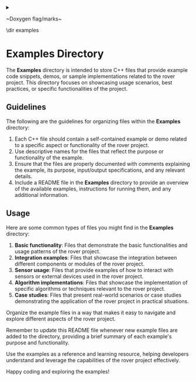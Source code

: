 <details><summary></summary></details>
<p>
~Doxygen flag/marks~
  
\dir examples
</p>

# Examples Directory

The **Examples** directory is intended to store C++ files that provide example code snippets, demos, or sample implementations related to the rover project. This directory focuses on showcasing usage scenarios, best practices, or specific functionalities of the project.

## Guidelines

The following are the guidelines for organizing files within the **Examples** directory:

1. Each C++ file should contain a self-contained example or demo related to a specific aspect or functionality of the rover project.
2. Use descriptive names for the files that reflect the purpose or functionality of the example.
3. Ensure that the files are properly documented with comments explaining the example, its purpose, input/output specifications, and any relevant details.
4. Include a README file in the **Examples** directory to provide an overview of the available examples, instructions for running them, and any additional information.

## Usage

Here are some common types of files you might find in the **Examples** directory:

1. **Basic functionality**: Files that demonstrate the basic functionalities and usage patterns of the rover project.
2. **Integration examples**: Files that showcase the integration between different components or modules of the rover project.
3. **Sensor usage**: Files that provide examples of how to interact with sensors or external devices used in the rover project.
4. **Algorithm implementations**: Files that showcase the implementation of specific algorithms or techniques relevant to the rover project.
5. **Case studies**: Files that present real-world scenarios or case studies demonstrating the application of the rover project in practical situations.

Organize the example files in a way that makes it easy to navigate and explore different aspects of the rover project.

Remember to update this README file whenever new example files are added to the directory, providing a brief summary of each example's purpose and functionality.

Use the examples as a reference and learning resource, helping developers understand and leverage the capabilities of the rover project effectively.

Happy coding and exploring the examples!